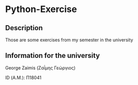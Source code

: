 # Python-Exercise

## Description

Those are some exercises from my semester in the university 

## Information for the university 

George Zaimis (Ζαΐμης Γεώργιος)

ID (Α.Μ.): Π18041
